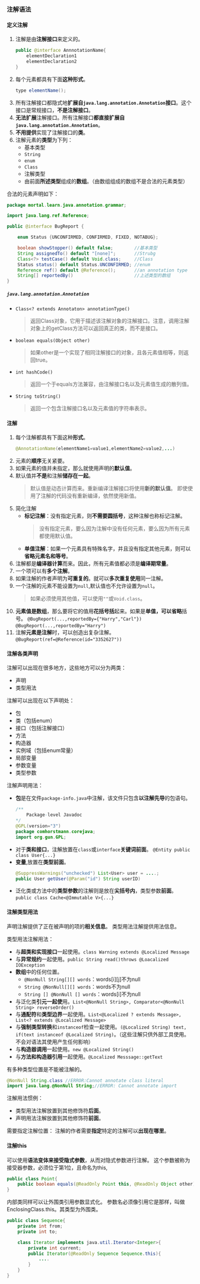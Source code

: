 ### 注解语法

#### 定义注解
1. 注解是由**注解接口**来定义的。
    ```java
    public @interface AnnnotationName{ 
        elementDeclaration1
        elementDeclaration2
    }
    ```
2. 每个元素都具有下面**这种形式**。
    ```java
    type elementName();
    ```
3. 所有注解接口都隐式地**扩展自`java.lang.annotation.Annotation`接口**。这个接口是常规接口，**不是注解接口**。
4. **无法扩展**注解接口。所有注解接口**都直接扩展自`java.lang.annotation.Annotation`**。
4. **不用提供**实现了注解接口的**类**。
5. 注解元素的**类型**为下列：
    - 基本类型
    - `String`
    - `enum`
    - `Class`
    - 注解类型
    - 由前面**所述类型**组成的**数组**。（由数组组成的数组不是合法的元素类型）

合法的元素声明如下：
```java
package mortal.learn.java.annotation.grammar;

import java.lang.ref.Reference;

public @interface BugReport {

    enum Status {UNCONFIRMED, CONFIRMED, FIXED, NOTABUG};

    boolean showStopper() default false;        //基本类型
    String assignedTo() default "[none]";       //Strubg
    Class<?> testCase() default Void.class;     //Class
    Status status() default Status.UNCONFIRMED; //enum
    Reference ref() default @Reference();       //an annotation type
    String[] reportedBy()                       //上述类型的数组
}
```

#####  `java.lang.annotation.Annotation`
- `Class<? extends Annotaton> annotationType()`
    >返回Class对象，它用于描述该注解对象的注解接口。注意，调用注解对象上的getClass方法可以返回真正的类，而不是接口。
- `boolean equals(Object other)`
    >如果other是一个实现了相同注解接口的对象，且各元素值相等，则返回true。
- `int hashCode()`
    >返回一个于equals方法兼容，由注解接口名以及元素值生成的散列值。
- `String toString()`
    >返回一个包含注解接口名以及元素值的字符串表示。

#### 注解
1. 每个注解都具有下面这种**形式**。
    ```java
    @AnnotationName(elementName1=value1,elementName2=value2,...)
    ```
2. 元素的**顺序**无关紧要。
3. 如果元素的值并未指定，那么就使用声明的**默认值**。
4. 默认值并**不是**和注解**储存在一起**。
    >默认值是动态计算而来。重新编译注解接口将使用**新的默认值**。
    >即使使用了注解的代码没有重新编译，依然使用新值。
5. 简化注解
    - **标记注解**：没有指定元素，则**不需要圆括号**，这种注解也称标记注解。
        >没有指定元素，要么因为注解中没有任何元素，要么因为所有元素都使用默认值。
    - **单值注解**：如果一个元素具有特殊名字，并且没有指定其他元素，则可以**省略元素名和等号**。
6. 注解都是**编译器计算**而来。因此，所有元素值都必须是**编译期常量**。
7. 一个项可以有**多个注解**。
8. 如果注解的作者声明为**可重复的**。就可以**多次重复使用**同一注解。
9. 一个注解的元素不能设置为`null`,默认值也不允许设置为`null`。
    >如果必须使用其他值，可以使用`""`或`Void.class`。
10. **元素值是数组**，那么要将它的值用**花括号括**起来。如果是**单值，可以省略**括号。
    `@BugReport(...,reportedBy={"Harry","Carl"})`
    `@BugReport(...,reportedBy="Harry")`
11. 注解**元素是注解**时，可以创造出复杂注解。
    `@BugReport(ref=@Reference(id="3352627"))`

#### 注解各类声明
注解可以出现在很多地方，这些地方可以分为两类：
- 声明
- 类型用法

注解可以出现在以下声明处：
- 包
- 类（包括enum）
- 接口（包括注解接口）
- 方法
- 构造器
- 实例域（包括enum常量）
- 局部变量
- 参数变量
- 类型参数

注解声明用法：
- **包**是在文件`package-info.java`中注解，该文件只包含**以注解先导**的包语句。
    ```java
    /**
        Package-level Javadoc
    */
    @GPL(version="3")
    package comhorstmann.corejava;
    import org.gun.GPL;
    ```
- 对于**类和接口**，注解放置在`class`或`interface`**关键词前面**。
    `@Entity public class User{...}`
- **变量**,放置在**类型前面**。
    ```java
    @SuppressWarnings("unchecked") List<User> user = ....;
    public User getUser(@Param("id") String userID)
    ```
- 泛化类或方法中的**类型参数**的注解则是放在**尖括号内**，类型参数**前面**。
    `public class Cache<@Immutable V>{...}`

#### 注解类型用法
声明注解提供了正在被声明的项的**相关信息**。
类型用法注解提供用法信息。

类型用法注解用法：
- 与**超类和实现接口**一起使用。`class Warning extends @Localized Message`
- 与**异常规约**一起使用。`public String read()throws @Loacalized IOException`
- **数组**中的任何位置。
    - `@NonNull String[][] words`：words[i][j]不为null
    - `String @NonNull[][] words`：words不为null
    - `String [] @NonNull [] words`：words[i]不为null
- 与泛化类**引元一起使**用。`List<@NonNull String>, Comparator<@NonNull String> reverseOrder()`
- 与**通配符**和**类型边界**一起使用。`List<@Localized ? extends Message>, List<? extends @Localized Message>`
- 与**强制类型转换**和`instanceof`检查一起使用。`(@Localized String) text, if(text instanceof @Localized String)`。（这些注解只供外部工具使用。不会对语法其使用产生任何影响）
- 与**构造器调用**一起使用。`new @Localized String()`
- 与**方法和构造器引用**一起使用。`@Localized Messsage::getText`

有多种类型位置是不能被注解的。
```java
@NonNull String.class //ERROR:Cannot annotate class literal
import java.lang.@NonNull String;//ERROR: Cannot annotate import 
```

注解用法惯例：
- 类型用法注解放置到其他修饰符**后面**。
- 声明用法注解放置到其他修饰符**前面**。

需要指定注解位置：
注解的作者需要**指定**特定的注解可以**出现在哪里**。

#### 注解this
可以使用**语法变体来接受隐式参数**，从而对隐式参数进行注解。
这个参数被称为接受器参数，必须位于第1位，且命名为this,
```java
public class Point{
    public boolean equals(@ReadOnly Point this, @ReadOnly Object other){...}
}
```
内部类同样可以让外围类引用参数显式化。
参数名必须像引用它是那样，叫做EnclosingClass.this。其类型为外围类。
```java
public class Sequence{
    private int from;
    private int to;

    class Iterator implements java.util.Iterator<Integer>{
        private int current;
        public Iterator(@ReadOnly Sequence Sequence.this){
            ....
        }
    }
}

```


